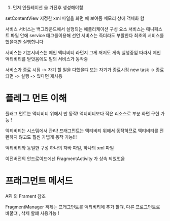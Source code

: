 1. 먼저 인플레이션 을 가진후 생성해야함

setContentView 지정한 xml 파일을 화면 에 보여줌
메모리 상에 객체화 함




서비스 
서비스는 백그라운드에서 실행되는 애플리케이션 구성 요소
서비스는 매니페스트 파일 안에 service 태그를이용해 선언
서비스는 죽더라도 부활한다
최초의 서비스를 했을때만 실행합니다

서비스는 
기본서비스는 메인 액티비티 라던지 그게 꺼저도 게속 실행중임
따라서 메인 액티비티를 닫앗음에도 밑의 서비스가 동작중

서비스가 종료 시점 -> 자기 할 일을 다했을떄
                     또는 자기가 종료시점 
new task  -> 종료되면 -> 실행 -> 있다면 재사용



# 플레그 먼트 이해

플래그 먼트는 액티비티 위에서 만 동작!
액티비티보다 적은 리소스로  부분 화면 구현 가능 ! 

액티비티는 시스템에서 관리! 
프래그먼트는 액티비티 위에서 동작하므로 액티비티를 전환하지 않고도 훨씬 가볍게 동작 가능!!!


액티비티와 동일한 구성 
하나의 자바 파일, 하나의 xml 파일

이전버전의 안드로이드에선 FragmentActivity 가 상속 되었엇음



# 프래그먼트 메서드
API 의 Frament 참조 



FragmentManager 객체는 프래그먼트를 액티비티에 추가 할떄, 
다른 프로그먼트로 바꿀떄
, 삭제 할떄 사용가능 ! 



